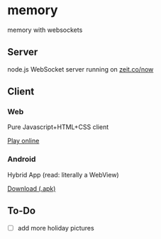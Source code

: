 # memory
memory with websockets

## Server
node.js WebSocket server running on [zeit.co/now](https://zeit.co/now)

## Client
### Web
Pure Javascript+HTML+CSS client

[Play online](http://memory.hodi.ch/)

### Android
Hybrid App (read: literally a WebView)

[Download (.apk)](http://memory.hodi.ch/app.apk)

## To-Do
- [ ] add more holiday pictures 
